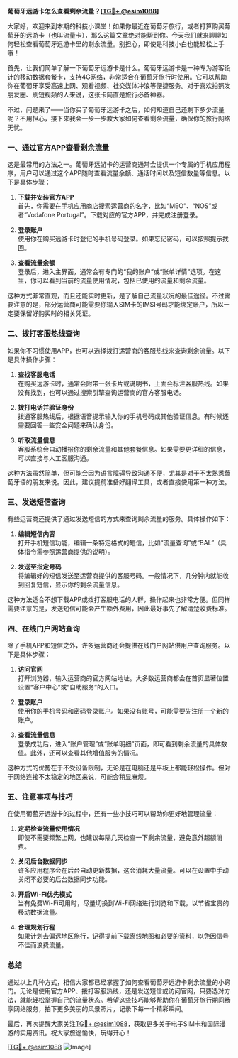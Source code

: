 **葡萄牙远游卡怎么查看剩余流量？[[TG💪+ @esim1088](https://t.me/s/esim1088)]**

大家好，欢迎来到本期的科技小课堂！如果你最近在葡萄牙旅行，或者打算购买葡萄牙的远游卡（也叫流量卡），那么这篇文章绝对能帮到你。今天我们就来聊聊如何轻松查看葡萄牙远游卡里的剩余流量。别担心，即使是科技小白也能轻松上手哦！

首先，让我们简单了解一下葡萄牙远游卡是什么。葡萄牙远游卡是一种专为游客设计的移动数据套餐卡，支持4G网络，非常适合在葡萄牙旅行时使用。它可以帮助你在葡萄牙享受高速上网、观看视频、社交媒体冲浪等便捷服务。对于喜欢拍照发朋友圈、刷短视频的人来说，这张卡简直是旅行必备神器。

不过，问题来了——当你买了葡萄牙远游卡之后，如何知道自己还剩下多少流量呢？不用担心，接下来我会一步一步教大家如何查看剩余流量，确保你的旅行网络无忧。

### **一、通过官方APP查看剩余流量**

这是最常用的方法之一。葡萄牙远游卡的运营商通常会提供一个专属的手机应用程序，用户可以通过这个APP随时查看流量余额、通话时间以及短信数量等信息。以下是具体步骤：

1. **下载并安装官方APP**  
   首先，你需要在手机应用商店搜索运营商的名字，比如“MEO”、“NOS”或者“Vodafone Portugal”。下载对应的官方APP，并完成注册登录。

2. **登录账户**  
   使用你在购买远游卡时登记的手机号码登录。如果忘记密码，可以按照提示找回。

3. **查看流量余额**  
   登录后，进入主界面，通常会有专门的“我的账户”或“账单详情”选项。在这里，你可以看到当前的流量使用情况，包括已使用的流量和剩余流量。

这种方式非常直观，而且还能实时更新，是了解自己流量状况的最佳途径。不过需要注意的是，部分运营商可能需要你输入SIM卡的IMSI号码才能绑定账户，所以一定要保留好购买时的相关凭证。

### **二、拨打客服热线查询**

如果你不习惯使用APP，也可以选择拨打运营商的客服热线来查询剩余流量。以下是具体操作步骤：

1. **查找客服电话**  
   在购买远游卡时，通常会附带一张卡片或说明书，上面会标注客服热线。如果没有找到，也可以通过搜索引擎查询运营商的官方客服电话。

2. **拨打电话并验证身份**  
   拨通客服热线后，根据语音提示输入你的手机号码或其他验证信息。有时候还需要回答一些安全问题来确认身份。

3. **听取流量信息**  
   客服系统会自动播报你的剩余流量和其他套餐信息。如果需要更详细的信息，可以直接与人工客服沟通。

这种方法虽然简单，但可能会因为语言障碍导致沟通不便，尤其是对于不太熟悉葡萄牙语的朋友来说。因此，建议提前准备好翻译工具，或者直接使用第一种方法。

### **三、发送短信查询**

有些运营商还提供了通过发送短信的方式来查询剩余流量的服务。具体操作如下：

1. **编辑短信内容**  
   打开手机短信功能，编辑一条特定格式的短信，比如“流量查询”或“BAL”（具体指令需参照运营商提供的说明）。

2. **发送至指定号码**  
   将编辑好的短信发送至运营商提供的客服号码。一般情况下，几分钟内就能收到回复短信，显示你的剩余流量信息。

这种方法适合不想下载APP或拨打客服电话的人群，操作起来也非常方便。但同样需要注意的是，发送短信可能会产生额外费用，因此最好事先了解清楚收费标准。

### **四、在线门户网站查询**

除了手机APP和短信之外，许多运营商还会提供在线门户网站供用户查询服务。以下是具体步骤：

1. **访问官网**  
   打开浏览器，输入运营商的官方网站地址。大多数运营商都会在首页显著位置设置“客户中心”或“自助服务”的入口。

2. **登录账户**  
   使用你的手机号码和密码登录账户。如果没有账号，可能需要先注册一个新的账户。

3. **查看流量信息**  
   登录成功后，进入“账户管理”或“账单明细”页面，即可看到剩余流量的具体数值。此外，还可以查看其他增值服务的情况。

这种方式的优势在于不受设备限制，无论是在电脑还是平板上都能轻松操作。但对于网络连接不太稳定的地区来说，可能会稍显麻烦。

### **五、注意事项与技巧**

在使用葡萄牙远游卡的过程中，还有一些小技巧可以帮助你更好地管理流量：

1. **定期检查流量使用情况**  
   即使不需要频繁上网，也建议每隔几天检查一下剩余流量，避免意外超额消费。

2. **关闭后台数据同步**  
   许多应用程序会在后台自动更新数据，这会消耗大量流量。可以在设置中手动关闭不必要的后台数据同步功能。

3. **开启Wi-Fi优先模式**  
   当有免费Wi-Fi可用时，尽量切换到Wi-Fi网络进行浏览和下载，以节省宝贵的移动数据流量。

4. **合理规划行程**  
   如果计划去偏远地区旅行，记得提前下载离线地图和必要的资料，以免因信号不佳而浪费流量。

### **总结**

通过以上几种方式，相信大家都已经掌握了如何查看葡萄牙远游卡剩余流量的小窍门。无论是使用官方APP、拨打客服热线，还是发送短信或访问官网，只要选对方法，就能轻松掌握自己的流量状态。希望这些技巧能够帮助你在葡萄牙旅行期间畅享网络服务，拍下更多美丽的风景照片，记录下每一个精彩瞬间。

最后，再次提醒大家关注[TG💪+ @esim1088](https://t.me/s/esim1088)，获取更多关于电子SIM卡和国际漫游的实用资讯。祝大家旅途愉快，玩得开心！

[[TG💪+ @esim1088](https://t.me/s/esim1088) ![Image](https://i.postimg.cc/4NQfJmqS/Snipaste-2025-05-13-00-14-12.png)]